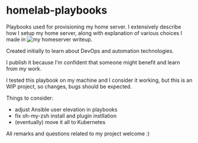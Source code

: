 # homelab-playbooks


Playbooks used for provisioning my home server. 
I extensively describe how I setup my home server, along with explanation of various choices I made in ![my homeserver writeup](https://github.com/knuurr/homelab-writeup).


Created initially to learn about DevOps and automation technologies. 

I publish it because I'm confident that someone might benefit and learn from my work.

I tested this playbook on my machine and I consider it working, but this is an WIP project, so changes, bugs should be expected. 


Things to consider:

- adjust Ansible user elevation in playbooks
- fix oh-my-zsh install and plugin instllation
- (eventually) move it all to Kubernetes


All remarks and questions related to my project welcome :)
